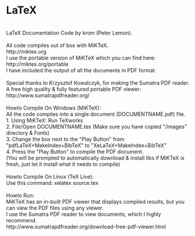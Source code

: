 LaTeX
=====
<br />
LaTeX Documentation Code by krom (Peter Lemon).<br />
<br />
All code compiles out of box with MiKTeX.<br />
http://miktex.org<br />
I use the portable version of MiKTeX which you can find here:<br />
http://miktex.org/portable<br />
I have included the output of all the documents in PDF format.<br />
<br />
Special thanks to Krzysztof Kowalczyk, for making the Sumatra PDF reader.<br />
A free high quality & fully featured portable PDF viewer:<br />
http://www.sumatrapdfreader.org/<br />
<br />
Howto Compile On Windows (MiKTeX):<br />
All the code compiles into a single document (DOCUMENTNAME.pdf) file.<br />
1. Using MiKTeX: Run TeXworks<br />
2. File/Open DOCUMENTNAME.tex (Make sure you have copied "/images" directory & Fonts)<br />
3. Change the box next to the "Play Button" from "pdfLaTeX+MakeIndex+BibTeX" to "XeLaTeX+MakeIndex+BibTeX"<br />
4. Press the "Play Button" to compile the PDF document.<br />
(You will be prompted to automatically download & install libs if MiKTeX is fresh, just let it install what it needs to compile)<br />
<br />
Howto Compile On Linux (TeX Live):<br />
Use this command: xelatex source.tex<br />
<br />
Howto Run:<br />
MiKTeX has an in-built PDF viewer that displays compiled results, but you can view the PDF files using any viewer.<br />
I use the Sumatra PDF reader to view documents, which I highly recommend.<br />
http://www.sumatrapdfreader.org/download-free-pdf-viewer.html